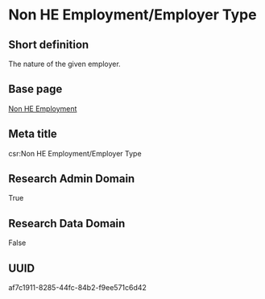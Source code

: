# Non HE Employment/Employer Type
## Short definition
The nature of the given employer.
## Base page
[Non HE Employment](https://github.com/EuroCRIS/CASRAI-Dictionairies/blob/main/Objects/Non%20HE%20Employment.md)
## Meta title
csr:Non HE Employment/Employer Type
## Research Admin Domain
True
## Research Data Domain
False
## UUID
af7c1911-8285-44fc-84b2-f9ee571c6d42

